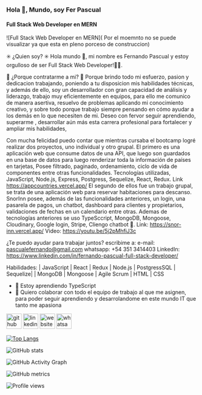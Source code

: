 ### Hola 👋, Mundo, soy Fer Pascual 
#### Full Stack Web Developer en MERN
![Full Stack Web Developer en MERN]( Por el moemnto no se puede visualizar ya que esta en pleno porceso de construccion)

✳️ ¿Quien soy?  ✳️
Hola mundo 👋, mi nombre es Fernando Pascual y estoy orgulloso de ser Full Stack Web Developer!👨‍💻.

🔷 ¿Porque contratarme a mi? 🔷
Porque brindo todo mi esfuerzo, pasion y dedicacion trabajando, poniendo a tu disposicion  mis habilidades técnicas, y además de ello, soy un desarrollador con gran capacidad de análisis y liderazgo, trabajo muy eficientemente en equipos, para ello me comunico de manera asertiva,  resuelvo de problemas aplicando mi conocimiento creativo,  y sobre todo porque trabajo siempre pensando en  cómo  ayudar a los demás en lo que necesiten de mi.
Deseo con fervor seguir aprendiendo, superarme , desarrollar aún más esta carrera profesional para fortalecer y ampliar mis habilidades, 

Con mucha felicidad  puedo contar que mientras cursaba el bootcamp logré realizar dos proyectos, uno individual y otro grupal. El primero es una aplicación web que consume datos de una API, que luego son guardados en una base de datos para luego renderizar toda la información de países en tarjetas,  Posee filtrado, paginado, ordenamiento, ciclo de vida de componentes entre otras funcionalidades. Tecnologías utilizadas, JavaScript, Node.js, Express, Postgress, Sequelize, React,  Redux. 
Link https://appcountries.vercel.app/
El segundo de ellos fue un trabajo grupal, se trata de una aplicación web para reservar habitaciones para descanso. SnorInn posee, además de las funcionalidades anteriores, un login, una pasarela de pagos, un chatbot, dashboard para clientes y propietarios, validaciones de fechas en un calendario entre otras. Ademas de tecnologías anteriores se uso TypeSccript, MongoDB, Mongoose, Cloudinary, Google login, Stripe, Cliengo chatbot 💪.
Link: https://snor-inn.vercel.app/
Video: https://youtu.be/5j2pMhfiJ3c

¿Te puedo ayudar para trabajar juntos? escribime a:
e-mail: pascualefernando@gmail.com
whatsapp: +54 351 3414403
LinkedIn: https://www.linkedin.com/in/fernando-pascual-full-stack-developer/

Habilidades: | JavaScript | React | Redux | Node.js | PostgressSQL | Sequelize| | MongoDB |  Mongoose | Agile Scrum | HTML |  CSS

- 🌱 Estoy aprendiendo TypeScript 
- 👯 Quiero colaborar con todo el equipo de trabajo al que me asignen, para poder seguir aprendiendo y desarrolandome  en este mundo IT que tanto me apasiona 


[<img src='https://cdn.jsdelivr.net/npm/simple-icons@3.0.1/icons/github.svg' alt='github' height='40'>](https://github.com/github.com/FerPascualF50)  [<img src='https://cdn.jsdelivr.net/npm/simple-icons@3.0.1/icons/linkedin.svg' alt='linkedin' height='40'>](https://www.linkedin.com/in/https://www.linkedin.com/in/fernando-pascual-full-stack-developer//)  [<img src='https://cdn.jsdelivr.net/npm/simple-icons@3.0.1/icons/icloud.svg' alt='website' height='40'>](https://ferpascualportfolio.vercel.app/)  [<img src='https://cdn.jsdelivr.net/npm/simple-icons@3.0.1/icons/whatsapp.svg' alt='whatsapp' height='40'>](https://wa.me/543513414403)  

[![Top Langs](https://github-readme-stats.vercel.app/api/top-langs/?username=github.com/FerPascualF50)](https://github.com/anuraghazra/github-readme-stats)

![GitHub stats](https://github-readme-stats.vercel.app/api?username=github.com/FerPascualF50&show_icons=true&count_private=true)  

![GitHub Activity Graph](https://activity-graph.herokuapp.com/graph?username=github.com/FerPascualF50)  

![GitHub metrics](https://metrics.lecoq.io/github.com/FerPascualF50)  

![Profile views](https://gpvc.arturio.dev/github.com/FerPascualF50)  

